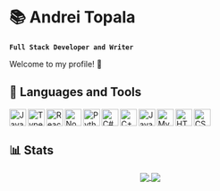 # 📚 Andrei Topala 

**`Full Stack Developer and Writer`**

Welcome to my profile! 👋

## 🔧 Languages and Tools
<a href="https://developer.mozilla.org/en-US/docs/Web/JavaScript">
  <img src="https://cdn.jsdelivr.net/gh/devicons/devicon/icons/javascript/javascript-plain.svg" alt="JavaScript" width="30px" align="left" />
</a>
<a href="https://www.typescriptlang.org/">
  <img src="https://cdn.jsdelivr.net/gh/devicons/devicon/icons/typescript/typescript-plain.svg" alt="TypeScript" width="30px" align="left" />
</a>
<a href="https://reactjs.org/">
  <img src="https://cdn.jsdelivr.net/gh/devicons/devicon/icons/react/react-original.svg" alt="React" width="30px" align="left" />
</a>
<a href="https://nodejs.org/">
  <img src="https://cdn.jsdelivr.net/gh/devicons/devicon/icons/nodejs/nodejs-original.svg" alt="Node.js" width="30px" align="left" />
</a>
<a href="https://www.python.org/">
  <img src="https://cdn.jsdelivr.net/gh/devicons/devicon/icons/python/python-original.svg" alt="Python" width="30px" align="left" />
</a>
<a href="https://docs.microsoft.com/en-us/dotnet/csharp/">
  <img src="https://cdn.jsdelivr.net/gh/devicons/devicon/icons/csharp/csharp-plain.svg" alt="C#" width="30px" align="left" />
</a>
<a href="https://www.cplusplus.com/">
  <img src="https://cdn.jsdelivr.net/gh/devicons/devicon/icons/cplusplus/cplusplus-plain.svg" alt="C++" width="30px" align="left" />
</a>
<a href="https://www.java.com/">
  <img src="https://cdn.jsdelivr.net/gh/devicons/devicon/icons/java/java-original.svg" alt="Java" width="30px" align="left" />
</a>
<a href="https://www.mysql.com/">
  <img src="https://cdn.jsdelivr.net/gh/devicons/devicon/icons/mysql/mysql-original-wordmark.svg" alt="MySQL" width="30px" align="left" />
</a>
<a href="https://developer.mozilla.org/en-US/docs/Web/HTML">
  <img src="https://cdn.jsdelivr.net/gh/devicons/devicon/icons/html5/html5-plain.svg" alt="HTML5" width="30px" align="left" />
</a>
<a href="https://developer.mozilla.org/en-US/docs/Web/CSS">
  <img src="https://cdn.jsdelivr.net/gh/devicons/devicon/icons/css3/css3-plain.svg" alt="CSS" width="30px" />
</a>


## 📊 Stats

<p align="center">
<a href="https://github.com/anuraghazra/github-readme-stats">
  <img align="center" src="https://github-readme-stats-atopala7.vercel.app/api?username=atopala7&show_icons=true&theme=tokyonight&rank_icon=github&custom_title=Andrei's%20GitHub%20Stats" />
</a>
<a href="https://github.com/anuraghazra/convoychat">
  <img align="center" src="https://github-readme-stats-atopala7.vercel.app/api/top-langs/?username=atopala7&theme=tokyonight&layout=donut&exclude_repo=3311Lab4,3311Project,3311Lab5,3311-Lab3,maze" />
</a>
</p>

<!--
[![Andrei's GitHub stats](https://github-readme-stats-atopala7.vercel.app/api?username=atopala7&show_icons=true&theme=tokyonight&rank_icon=github&custom_title=Andrei's%20GitHub%20Stats)](https://github.com/anuraghazra/github-readme-stats)
[![Top Languages](https://github-readme-stats-atopala7.vercel.app/api/top-langs/?username=atopala7&theme=tokyonight&layout=donut&exclude_repo=3311Lab4,3311Project,3311Lab5,3311-Lab3,maze)](https://github.com/anuraghazra/github-readme-stats)
-->

<!--
**atopala7/atopala7** is a ✨ _special_ ✨ repository because its `README.md` (this file) appears on your GitHub profile.

Here are some ideas to get you started:

- 🔭 I’m currently working on ...
- 🌱 I’m currently learning ...
- 👯 I’m looking to collaborate on ...
- 🤔 I’m looking for help with ...
- 💬 Ask me about ...
- 📫 How to reach me: ...
- 😄 Pronouns: ...
- ⚡ Fun fact: ...
-->

